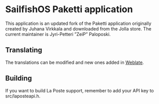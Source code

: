 # SailfishOS Paketti application

This application is an updated fork of the Paketti application originally
created by Juhana Virkkala and downloaded from the Jolla store. The current
maintainer is Jyri-Petteri ”ZeiP” Paloposki.

## Translating

The translations can be modified and new ones added in [Weblate](https://hosted.weblate.org/projects/harbour-paketti/).

## Building

If you want to build La Poste support, remember to add your API key to src/laposteapi.h.
